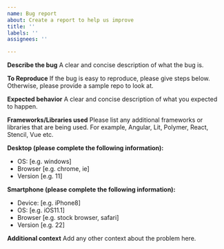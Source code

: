 ```yaml
---
name: Bug report
about: Create a report to help us improve
title: ''
labels: ''
assignees: ''

---
```


**Describe the bug**
A clear and concise description of what the bug is.

**To Reproduce**
If the bug is easy to reproduce, please give steps below. Otherwise, please provide a sample repo to look at.

**Expected behavior**
A clear and concise description of what you expected to happen.

**Frameworks/Libraries used**
Please list any additional frameworks or libraries that are being used. For example, Angular, Lit, Polymer, React, Stencil, Vue etc.

**Desktop (please complete the following information):**
 - OS: [e.g. windows]
 - Browser [e.g. chrome, ie]
 - Version [e.g. 11]

**Smartphone (please complete the following information):**
 - Device: [e.g. iPhone8]
 - OS: [e.g. iOS11.1]
 - Browser [e.g. stock browser, safari]
 - Version [e.g. 22]

**Additional context**
Add any other context about the problem here.
